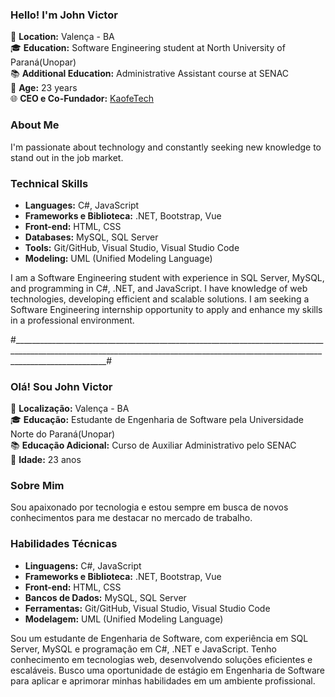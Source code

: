 ### Hello! I'm John Victor

📍 **Location:** Valença - BA  
🎓 **Education:** Software Engineering student at North University of Paraná(Unopar)  
📚 **Additional Education:** Administrative Assistant course at SENAC  
💼 **Age:** 23 years  
🌐 **CEO e Co-Fundador:** [KaofeTech](https://www.kaofetech.com)



### About Me

I'm passionate about technology and constantly seeking new knowledge to stand out in the job market.



### Technical Skills

- **Languages:** C#, JavaScript
- **Frameworks e Biblioteca:** .NET, Bootstrap, Vue
- **Front-end:** HTML, CSS
- **Databases:** MySQL, SQL Server
- **Tools:** Git/GitHub, Visual Studio, Visual Studio Code
- **Modeling:** UML (Unified Modeling Language)


I am a Software Engineering student with experience in SQL Server, MySQL, and programming in C#, .NET, and JavaScript. I have knowledge of web technologies, developing efficient and scalable solutions. I am seeking a Software Engineering internship opportunity to apply and enhance my skills in a professional environment.

#___________________________________________________________________________________________________________________________________________________________________________________#

### Olá! Sou John Victor

📍 **Localização:** Valença - BA  
🎓 **Educação:** Estudante de Engenharia de Software pela Universidade Norte do Paraná(Unopar)  
📚 **Educação Adicional:** Curso de Auxiliar Administrativo pelo SENAC  
💼 **Idade:** 23 anos  



### Sobre Mim

Sou apaixonado por tecnologia e estou sempre em busca de novos conhecimentos para me destacar no mercado de trabalho.



### Habilidades Técnicas

- **Linguagens:** C#, JavaScript
- **Frameworks e Biblioteca:** .NET, Bootstrap, Vue
- **Front-end:** HTML, CSS
- **Bancos de Dados:** MySQL, SQL Server
- **Ferramentas:** Git/GitHub, Visual Studio, Visual Studio Code
- **Modelagem:** UML (Unified Modeling Language)



Sou um estudante de Engenharia de Software, com experiência em SQL Server, MySQL e programação em C#, .NET e JavaScript. Tenho conhecimento em tecnologias web, desenvolvendo soluções eficientes e escaláveis. Busco uma oportunidade de estágio em Engenharia de Software para aplicar e aprimorar minhas habilidades em um ambiente profissional.



